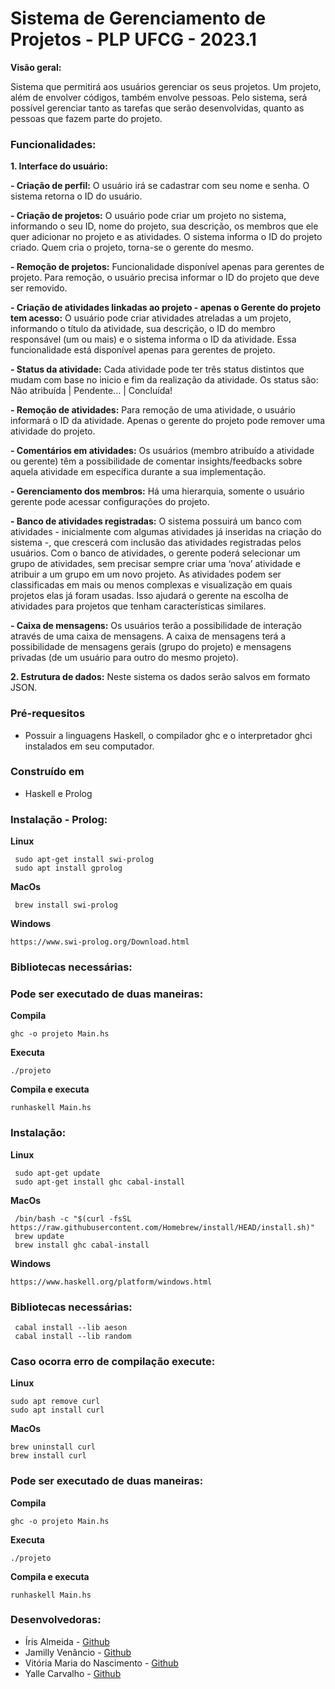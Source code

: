 # Sistema de Gerenciamento de Projetos - PLP UFCG - 2023.1


**Visão geral:**

Sistema que permitirá aos usuários gerenciar os seus projetos. Um projeto, além de envolver códigos, também envolve pessoas. Pelo sistema, será possível gerenciar tanto as tarefas que serão desenvolvidas, quanto as pessoas que fazem parte do projeto.



### Funcionalidades:

**1. Interface do usuário:**
   
  **- Criação de perfil:**
  O usuário irá se cadastrar com seu nome e senha. O sistema retorna o ID do usuário.
     
  **- Criação de projetos:**
  O usuário pode criar um projeto no sistema, informando o seu ID, nome do projeto, sua descrição, os membros que ele quer adicionar no projeto e as atividades. O sistema informa o ID do projeto criado.
  Quem cria o projeto, torna-se o gerente do mesmo.
         
  **- Remoção de projetos:**
  Funcionalidade disponível apenas para gerentes de projeto. Para remoção, o usuário precisa informar o ID do projeto que deve ser removido.
    
  **- Criação de atividades linkadas ao projeto - apenas o Gerente do projeto tem acesso:**
  O usuário pode criar atividades atreladas a um projeto, informando o título da atividade, sua descrição, o ID do membro responsável (um ou mais) e o sistema informa o ID da atividade.
  Essa funcionalidade está disponível apenas para gerentes de projeto.
    
  **- Status da atividade:**
  Cada atividade pode ter três status distintos que mudam com base no inicio e fim da realização da atividade.
  Os status são: Não atribuída | Pendente... | Concluída!
      
  **- Remoção de atividades:**
  Para remoção de uma atividade, o usuário informará o ID da atividade. 
  Apenas o gerente do projeto pode remover uma atividade do projeto.
    
  **- Comentários em atividades:**
  Os usuários (membro atribuído a atividade ou gerente) têm a possibilidade de comentar insights/feedbacks sobre aquela atividade em específica durante a sua implementação.
    
  **- Gerenciamento dos membros:**
  Há uma hierarquia, somente o usuário gerente pode acessar configurações do projeto.
    
  **- Banco de atividades registradas:** 
  O sistema possuirá um banco com atividades - inicialmente com algumas atividades já inseridas na criação do sistema -, que crescerá com inclusão das atividades registradas pelos usuários.
  Com o banco de atividades, o gerente poderá selecionar um grupo de atividades, sem precisar sempre criar uma ‘nova’ atividade e atribuir a um grupo em um novo projeto. 
  As atividades podem ser classificadas em mais ou menos complexas e visualização em quais projetos elas já foram usadas. Isso ajudará o gerente na escolha de atividades para projetos que tenham características similares.
    
  **- Caixa de mensagens:**
  Os usuários terão a possibilidade de interação através de uma caixa de mensagens. A caixa de mensagens terá a possibilidade de mensagens gerais (grupo do projeto) e mensagens privadas (de um usuário para outro do mesmo projeto). 

**2. Estrutura de dados:**
  Neste sistema os dados serão salvos em formato JSON.
   

 ### Pré-requesitos
 - Possuir a linguagens Haskell, o compilador ghc e o interpretador ghci instalados em seu computador.

 ### Construído em 
 - Haskell e Prolog

 ### Instalação - Prolog:
 **Linux**
 
     sudo apt-get install swi-prolog
     sudo apt install gprolog

 **MacOs**
 
     brew install swi-prolog

**Windows**

    https://www.swi-prolog.org/Download.html

### Bibliotecas necessárias:

### Pode ser executado de duas maneiras:
             
**Compila**

    ghc -o projeto Main.hs
**Executa** 

    ./projeto
    
**Compila e executa** 

    runhaskell Main.hs 

### Instalação:
 **Linux**
 
     sudo apt-get update
     sudo apt-get install ghc cabal-install
 **MacOs**
 
     /bin/bash -c "$(curl -fsSL https://raw.githubusercontent.com/Homebrew/install/HEAD/install.sh)"
     brew update
     brew install ghc cabal-install
**Windows**

    https://www.haskell.org/platform/windows.html


### Bibliotecas necessárias:
     cabal install --lib aeson
     cabal install --lib random


### Caso ocorra erro de compilação execute:
**Linux** 

    sudo apt remove curl
    sudo apt install curl

**MacOs**

    brew uninstall curl
    brew install curl

 ### Pode ser executado de duas maneiras:
             
**Compila**

    ghc -o projeto Main.hs
**Executa** 

    ./projeto
    
**Compila e executa** 

    runhaskell Main.hs 


 ### Desenvolvedoras:
   - Íris Almeida - [Github](https://github.com/irisalmeida)
   - Jamilly Venâncio - [Github](https://github.com/venanciojamilly)
   - Vitória Maria do Nascimento - [Github](https://github.com/Vitoria-Maria0912)
   - Yalle Carvalho - [Github](https://github.com/yallecarvalho)
